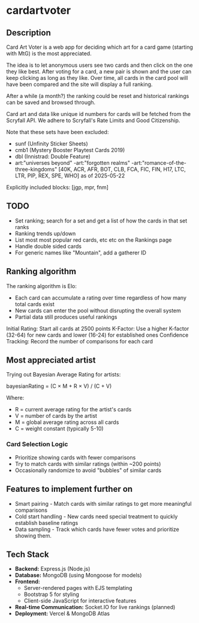 # cardartvoter

## Description

Card Art Voter is a web app for deciding which art for a card game (starting with MtG) is the most appreciated.

The idea is to let anonymous users see two cards and then click on the one they like best. After voting for a card, a new pair is shown and the user can keep clicking as long as they like. Over time, all cards in the card pool will have been compared and the site will display a full ranking.

After a while (a month?) the ranking could be reset and historical rankings can be saved and browsed through.

Card art and data like unique id numbers for cards will be fetched from the Scryfall API. We adhere to Scryfall's Rate Limits and Good Citizenship.

Note that these sets have been excluded:

- sunf (Unfinity Sticker Sheets)
- cmb1 (Mystery Booster Playtest Cards 2019)
- dbl (Innistrad: Double Feature)
- art:"universes beyond" -art:"forgotten realms" -art:"romance-of-the-three-kingdoms"
  [40K, ACR, AFR, BOT, CLB, FCA, FIC, FIN, H17, LTC, LTR, PIP, REX, SPE, WHO] as of 2025-05-22

Explicitly included blocks: [jgp, mpr, fnm]

## TODO

- Set ranking; search for a set and get a list of how the cards in that set ranks
- Ranking trends up/down
- List most most popular red cards, etc etc on the Rankings page
- Handle double sided cards
- For generic names like "Mountain", add a gatherer ID

## Ranking algorithm

The ranking algorithm is Elo:

- Each card can accumulate a rating over time regardless of how many total cards exist
- New cards can enter the pool without disrupting the overall system
- Partial data still produces useful rankings

Initial Rating: Start all cards at 2500 points
K-Factor: Use a higher K-factor (32-64) for new cards and lower (16-24) for established ones
Confidence Tracking: Record the number of comparisons for each card

## Most appreciated artist

Trying out Bayesian Average Rating for artists:

bayesianRating = (C × M + R × V) / (C + V)

Where:

- R = current average rating for the artist's cards
- V = number of cards by the artist
- M = global average rating across all cards
- C = weight constant (typically 5-10)

### Card Selection Logic

- Prioritize showing cards with fewer comparisons
- Try to match cards with similar ratings (within ~200 points)
- Occasionally randomize to avoid "bubbles" of similar cards

## Features to implement further on

- Smart pairing - Match cards with similar ratings to get more meaningful comparisons
- Cold start handling - New cards need special treatment to quickly establish baseline ratings
- Data sampling - Track which cards have fewer votes and prioritize showing them.

## Tech Stack

- **Backend:** Express.js (Node.js)
- **Database:** MongoDB (using Mongoose for models)
- **Frontend:**
  - Server-rendered pages with EJS templating
  - Bootstrap 5 for styling
  - Client-side JavaScript for interactive features
- **Real-time Communication:** Socket.IO for live rankings (planned)
- **Deployment:** Vercel & MongoDB Atlas
